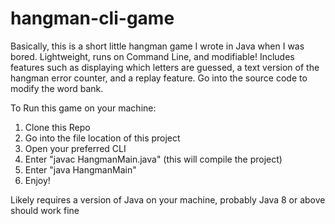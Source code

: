 # hangman-cli-game
Basically, this is a short little hangman game I wrote in Java when I was bored. Lightweight, runs on Command Line, and modifiable! Includes features such as displaying
which letters are guessed, a text version of the hangman error counter, and a replay feature. Go into the source code to modify the word bank.

To Run this game on your machine:

1. Clone this Repo
2. Go into the file location of this project
3. Open your preferred CLI
4. Enter "javac HangmanMain.java" (this will compile the project)
5. Enter "java HangmanMain"
6. Enjoy!

Likely requires a version of Java on your machine, probably Java 8 or above should work fine
